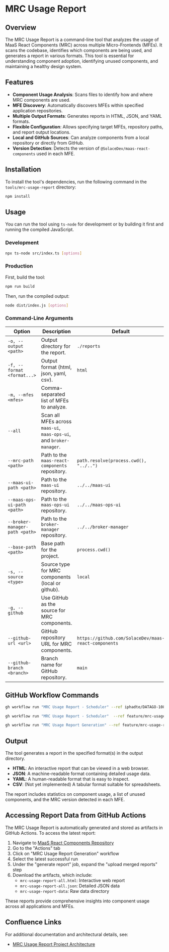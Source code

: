 # MRC Usage Report

## Overview

The MRC Usage Report is a command-line tool that analyzes the usage of MaaS React Components (MRC) across multiple Micro-Frontends (MFEs). It scans the codebase, identifies which components are being used, and generates a report in various formats. This tool is essential for understanding component adoption, identifying unused components, and maintaining a healthy design system.

## Features

- **Component Usage Analysis**: Scans files to identify how and where MRC components are used.
- **MFE Discovery**: Automatically discovers MFEs within specified application repositories.
- **Multiple Output Formats**: Generates reports in HTML, JSON, and YAML formats.
- **Flexible Configuration**: Allows specifying target MFEs, repository paths, and report output locations.
- **Local and GitHub Sources**: Can analyze components from a local repository or directly from GitHub.
- **Version Detection**: Detects the version of `@SolaceDev/maas-react-components` used in each MFE.

## Installation

To install the tool's dependencies, run the following command in the `tools/mrc-usage-report` directory:

```bash
npm install
```

## Usage

You can run the tool using `ts-node` for development or by building it first and running the compiled JavaScript.

### Development

```bash
npx ts-node src/index.ts [options]
```

### Production

First, build the tool:

```bash
npm run build
```

Then, run the compiled output:

```bash
node dist/index.js [options]
```

### Command-Line Arguments

| Option                         | Description                                                          | Default                                              |
| ------------------------------ | -------------------------------------------------------------------- | ---------------------------------------------------- |
| `-o, --output <path>`          | Output directory for the report.                                     | `./reports`                                          |
| `-f, --format <format...>`     | Output format (html, json, yaml, csv).                               | `html`                                               |
| `-m, --mfes <mfes>`            | Comma-separated list of MFEs to analyze.                             |                                                      |
| `--all`                        | Scan all MFEs across `maas-ui`, `maas-ops-ui`, and `broker-manager`. |                                                      |
| `--mrc-path <path>`            | Path to the `maas-react-components` repository.                      | `path.resolve(process.cwd(), "../..")`               |
| `--maas-ui-path <path>`        | Path to the `maas-ui` repository.                                    | `../../maas-ui`                                      |
| `--maas-ops-ui-path <path>`    | Path to the `maas-ops-ui` repository.                                | `../../maas-ops-ui`                                  |
| `--broker-manager-path <path>` | Path to the `broker-manager` repository.                             | `../../broker-manager`                               |
| `--base-path <path>`           | Base path for the project.                                           | `process.cwd()`                                      |
| `-s, --source <type>`          | Source type for MRC components (local or github).                    | `local`                                              |
| `-g, --github`                 | Use GitHub as the source for MRC components.                         |                                                      |
| `--github-url <url>`           | GitHub repository URL for MRC components.                            | `https://github.com/SolaceDev/maas-react-components` |
| `--github-branch <branch>`     | Branch name for GitHub repository.                                   | `main`                                               |

## GitHub Workflow Commands

```bash
gh workflow run "MRC Usage Report - Scheduler" --ref iphadte/DATAGO-108450-MRC-Usage-Report-Workflow-Scheduler

gh workflow run "MRC Usage Report - Scheduler"  --ref feature/mrc-usage-report-data

gh workflow run "MRC Usage Report Generation" --ref feature/mrc-usage-report-data
```

## Output

The tool generates a report in the specified format(s) in the output directory.

- **HTML**: An interactive report that can be viewed in a web browser.
- **JSON**: A machine-readable format containing detailed usage data.
- **YAML**: A human-readable format that is easy to inspect.
- **CSV**: (Not yet implemented) A tabular format suitable for spreadsheets.

The report includes statistics on component usage, a list of unused components, and the MRC version detected in each MFE.

## Accessing Report Data from GitHub Actions

The MRC Usage Report is automatically generated and stored as artifacts in GitHub Actions. To access the latest report:

1. Navigate to [MaaS React Components Repository](https://github.com/SolaceDev/maas-react-components)
2. Go to the "Actions" tab
3. Click on "MRC Usage Report Generation" workflow
4. Select the latest successful run
5. Under the "generate report" job, expand the "upload merged reports" step
6. Download the artifacts, which include:
   - `mrc-usage-report-all.html`: Interactive web report
   - `mrc-usage-report-all.json`: Detailed JSON data
   - `mrc-usage-report-data`: Raw data directory

These reports provide comprehensive insights into component usage across all applications and MFEs.

## Confluence Links

For additional documentation and architectural details, see:

- [MRC Usage Report Project Architecture](https://sol-jira.atlassian.net/wiki/spaces/Guilds/pages/5419073540/MRC+Usage+Report+Project+Architecture)

